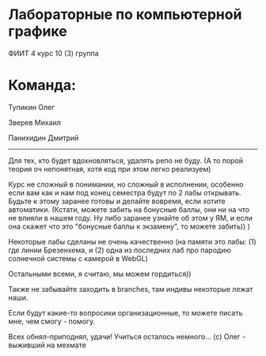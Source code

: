 # Лабораторные по компьютерной графике

ФИИТ 4 курс 10 (3) группа

# Команда:
Тупикин Олег

Зверев Михаил

Панихидин Дмитрий

---

Для тех, кто будет вдохновляться, удалять репо не буду. (А то порой теория оч непонятная, хотя код при этом легко реализуем)

Курс не сложный в понимании, но сложный в исполнении, особенно если вам как и нам под конец семестра будут по 2 лабы открывать. Будьте к этому заранее готовы и делайте вовремя, если хотите автоматики. (Кстати, можете забить на бонусные баллы, они ни на что не влияли в нашем году. Ну либо заранее узнайте об этом у ЯМ, и если она скажет что это "бонусные баллы к экзамену", то можете забить)) )

Некоторые лабы сделаны не очень качественно (на памяти это лабы: (1) где линии Брезенхема, и (2) одна из последних лаб про пародию солнечной системы с камерой в WebGL)

Остальными всеми, я считаю, мы можем гордиться))

Также не забывайте заходить в branches, там индивы некоторые лежат наши.

Если будут какие-то вопросики организационные, то можете писать мне, чем смогу - помогу.

Всех обнял-приподнял, удачи! Учиться осталось немного... (с) Олег - выживший на мехмате
